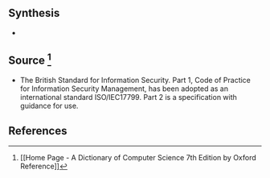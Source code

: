 ## Synthesis
- 
## Source [^1]
- The British Standard for Information Security. Part 1, Code of Practice for Information Security Management, has been adopted as an international standard ISO/IEC17799. Part 2 is a specification with guidance for use.
## References

[^1]: [[Home Page - A Dictionary of Computer Science 7th Edition by Oxford Reference]]